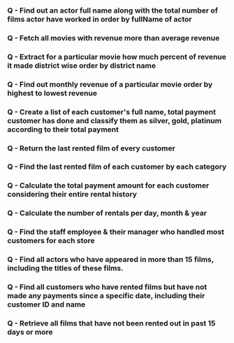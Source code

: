 ### Q - Find out an actor full name along with the total number of films actor have worked in order by fullName of actor

### Q - Fetch all movies with revenue more than average revenue

### Q - Extract for a particular movie how much percent of revenue it made district wise order by district name

### Q - Find out monthly revenue of a particular movie order by highest to lowest revenue

### Q - Create a list of each customer's full name, total payment customer has done and classify them as silver, gold, platinum according to their total payment

### Q - Return the last rented film of every customer

### Q - Find the last rented film of each customer by each category

### Q - Calculate the total payment amount for each customer considering their entire rental history

### Q - Calculate the number of rentals per day, month & year

### Q - Find the staff employee & their manager who handled most customers for each store

### Q - Find all actors who have appeared in more than 15 films, including the titles of these films.

### Q - Find all customers who have rented films but have not made any payments since a specific date, including their customer ID and name

### Q - Retrieve all films that have not been rented out in past 15 days or more
